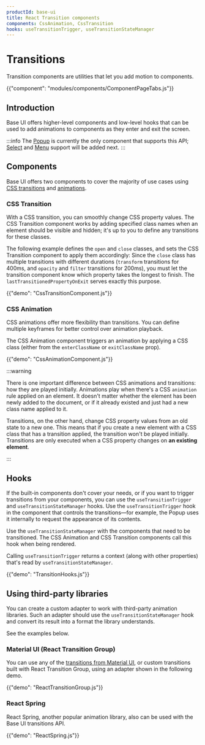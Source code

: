 ```yaml
---
productId: base-ui
title: React Transition components
components: CssAnimation, CssTransition
hooks: useTransitionTrigger, useTransitionStateManager
---
```


# Transitions

<p class="description">Transition components are utilities that let you add motion to components.</p>

{{"component": "modules/components/ComponentPageTabs.js"}}

## Introduction

Base UI offers higher-level components and low-level hooks that can be used to add animations to components as they enter and exit the screen.

:::info
The [Popup](/base-ui/react-popup/) is currently the only component that supports this API; [Select](/base-ui/react-select/) and [Menu](/base-ui/react-menu/) support will be added next.
:::

## Components

Base UI offers two components to cover the majority of use cases using [CSS transitions](https://developer.mozilla.org/en-US/docs/Web/CSS/CSS_transitions/Using_CSS_transitions) and [animations](https://developer.mozilla.org/en-US/docs/Web/CSS/CSS_animations/Using_CSS_animations).

### CSS Transition

With a CSS transition, you can smoothly change CSS property values.
The CSS Transition component works by adding specified class names when an element should be visible and hidden; it's up to you to define any transitions for these classes.

The following example defines the `open` and `close` classes, and sets the CSS Transition component to apply them accordingly:
Since the `close` class has multiple transitions with different durations (`transform` transitions for 400ms, and `opacity` and `filter` transitions for 200ms), you must let the transition component know which property takes the longest to finish. 
The `lastTransitionedPropertyOnExit` serves exactly this purpose.

{{"demo": "CssTransitionComponent.js"}}

### CSS Animation

CSS animations offer more flexibility than transitions.
You can define multiple keyframes for better control over animation playback.

The CSS Animation component triggers an animation by applying a CSS class (either from the `enterClassName` or `exitClassName` prop).

{{"demo": "CssAnimationComponent.js"}}

:::warning

There is one important difference between CSS animations and transitions: how they are played initially.
Animations play when there's a CSS `animation` rule applied on an element.
It doesn't matter whether the element has been newly added to the document, or if it already existed and just had a new class name applied to it.

Transitions, on the other hand, change CSS property values from an old state to a new one.
This means that if you create a new element with a CSS class that has a transition applied, the transition won't be played initially.
Transitions are only executed when a CSS property changes on **an existing element**.

:::

## Hooks

If the built-in components don't cover your needs, or if you want to trigger transitions from your components, you can use the `useTransitionTrigger` and `useTransitionStateManager` hooks.
Use the `useTransitionTrigger` hook in the component that controls the transitions—for example, the Popup uses it internally to request the appearance of its contents.

Use the `useTransitionStateManager` with the components that need to be transitioned.
The CSS Animation and CSS Transition components call this hook when being rendered.

Calling `useTransitionTrigger` returns a context (along with other properties) that's read by `useTransitionStateManager`.

{{"demo": "TransitionHooks.js"}}

## Using third-party libraries

You can create a custom adapter to work with third-party animation libraries.
Such an adapter should use the `useTransitionStateManager` hook and convert its result into a format the library understands.

See the examples below.

### Material UI (React Transition Group)

You can use any of the [transitions from Material UI](https://mui.com/material-ui/transitions/), or custom transitions built with React Transition Group, using an adapter shown in the following demo.

{{"demo": "ReactTransitionGroup.js"}}

### React Spring

React Spring, another popular animation library, also can be used with the Base UI transitions API.

{{"demo": "ReactSpring.js"}}
